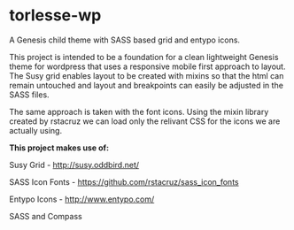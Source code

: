 torlesse-wp
===========

A Genesis child theme with SASS based grid and entypo icons.

This project is intended to be a foundation for a clean lightweight Genesis theme for wordpress that uses a responsive mobile first approach to layout. The Susy grid enables layout to be created with mixins so that the html can remain untouched and layout and breakpoints can easily be adjusted in the SASS files. 

The same approach is taken with the font icons. Using the mixin library created by rstacruz we can load only the relivant CSS for the icons we are actually using.


**This project makes use of:**

Susy Grid - http://susy.oddbird.net/

SASS Icon Fonts - https://github.com/rstacruz/sass_icon_fonts

Entypo Icons - http://www.entypo.com/

SASS and Compass
